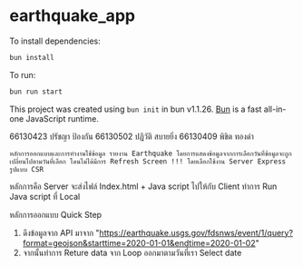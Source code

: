 # earthquake_app

To install dependencies:

```bash
bun install
```

To run:

```bash
bun run start
```

This project was created using `bun init` in bun v1.1.26. [Bun](https://bun.sh) is a fast all-in-one JavaScript runtime.


66130423 ปรัชญา ป้องกัน
66130502 ปฏิวัติ สบายยิ่ง
66130409 พิขิต  ทองดำ


    หลักการออกแบบและการทำงานใช้ข้อมูล รายงาน Earthquake โดยการแสดงข้อมูลจากการเลือกวันที่ข้อมูลจะถูกเปลี่ยนไปตามวันที่เลือก โดนไม่ได้มีการ Refresh Screen !!! โดยเลือกใช้งาน Server Express รูปแบบ CSR 

  หลักการคือ Server จะส่งไฟล์ Index.html + Java script ไปให้กับ Client ทำการ Run Java script ที่ Local 

หลักการออกแบบ Quick Step 
  1. ดึงข้อมูลจาก API มาจาก "https://earthquake.usgs.gov/fdsnws/event/1/query?format=geojson&starttime=2020-01-01&endtime=2020-01-02"
  2. จากนั้นทำการ Reture data จาก Loop ออกมาตามวันที่เรา Select date 






